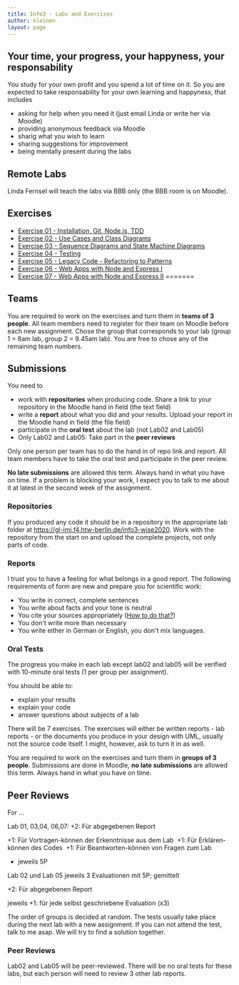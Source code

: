 ```yaml
---
title: Info3 - Labs and Exercises
author: kleinen
layout: page
---
```


## Your time, your progress, your happyness, your responsability
 You study for your own profit and you spend a lot of time on it. So you are expected to take responsability for your own learning and happyness, that includes
* asking for help when you need it (just email Linda or write her via Moodle)
* providing anonymous feedback via Moodle
* sharig what you wish to learn
* sharing suggestions for improvement
* being mentally present during the labs

## Remote Labs
Linda Fernsel will teach the labs via BBB only (the BBB room is on Moodle).

## Exercises
* [Exercise 01 - Installation, Git, Node.js, TDD](lab-01-startup)
* [Exercise 02 - Use Cases and Class Diagrams](lab-02-usecases-class)
* [Exercise 03 - Sequence Diagrams and State Machine Diagrams](lab-03-sequence-state)
* [Exercise 04 - Testing](lab-04-testing)
* [Exercise 05 - Legacy Code - Refactoring to Patterns](lab-05-legacy)
* [Exercise 06 - Web Apps with Node and Express I](lab-06-express-1)
* [Exercise 07 - Web Apps with Node and Express II](lab-06-express-2)
=======

## Teams
You are required to work on the exercises and turn them in **teams of  3 people**. All team members need to register for their team on Moodle before each new assignment. Chose the group that corresponds to your lab (group 1 = 8am lab, group 2 = 9.45am lab). You are free to chose any of the remaining team numbers.

## Submissions
You need to
* work with **repositories** when producing code. Share a link to your repository in the Moodle hand in field (the text field)
* write a **report** about what you did and your results. Upload your report in the Moodle hand in field (the file field)
* participate in the **oral test** about the lab (not Lab02 and Lab05)
* Only Lab02 and Lab05: Take part in the **peer reviews**

Only one person per team has to do the hand in of repo link and report. All team members have to take the oral test and participate in the peer review.

**No late submissions** are allowed this term. Always hand in what you have on time. If a problem is blocking your work, I expect you to talk to me about it at latest in the second week of the assignment.

### Repositories
If you produced any code it should be in a repository in the appropriate lab folder at https://gl-imi.f4.htw-berlin.de/info3-wise2020. Work with the repository from the start on and upload the complete projects, not only parts of code.

### Reports
I trust you to have a feeling for what belongs in a good report. The following requirements of form are new and prepare you for scientific work:
* You write in correct, complete sentences
* You write about facts and your tone is neutral
* You cite your sources appropriately ([How to do that?](https://people.f3.htw-berlin.de/Professoren/Pruemper/pdf/RichtlinienHaus-undDiplomarbeiten.pdf))
* You don't write more than necessary
* You write either in German or English, you don't mix languages.

### Oral Tests
The progress you make in each lab except lab02 and lab05 will be verified with 10-minute oral tests (1 per group per assignment).

You should be able to:
* explain your results
* explain your code
* answer questions about subjects of a lab

There will be 7 exercises. The exercises will either be written reports - lab reports - or the documents you produce in your design with UML,
usually not the source code itself. I might, however, ask to turn it in as well.

You are required to work on the exercises and turn them in **groups of  3 people**.
Submissions are done in Moodle, **no late submissions** are allowed this term.
Always hand in what you have on time.

## Peer Reviews

For
...


Lab 01, 03,04, 06,07:
+2: Für abgegebenen Report 

+1: Für Vortragen-können der Erkenntnisse aus dem Lab 
+1: Für Erklären-können des Codes
 +1: Für Beantworten-können von Fragen zum Lab

- jeweils 5P

Lab 02 und Lab 05
jeweils 3 Evaluationen mit 5P; gemittelt

+2: Für abgegebenen Report 

jeweils
+1: für jede selbst geschriebene Evaluation (x3)

The order of groups is decided at random. The tests usually take place during the next lab with a new assignment. If you can not attend the test, talk to me asap. We will try to find a solution together.

### Peer Reviews
Lab02 and Lab05 will be peer-reviewed. There will be no oral tests for these labs, but each person will need to review 3 other lab reports.
